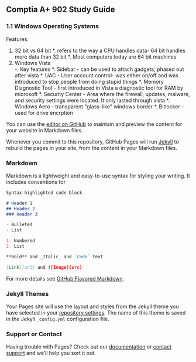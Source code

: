 ## Comptia A+ 902 Study Guide

### 1.1 Windows Operating Systems 

Features: 
 1. 32 bit vs 64 bit 
    *. refers to the way a CPU handles data- 64 bit handles more data than 32 bit
    *. Most computers today are 64 bit machines
 2. Windows Vista  
    -. Key features
        *. Sidebar - can be used to attach gadgets; phased out after vista
        *. UAC - User account control- was either on/off and was introduced to stop people from doing stupid things
        *. Memory Diagnostic Tool - first introduced in Vista a diagnostic tool for RAM by microsoft
        *. Security Center - Area where the firewall, updates, malware, and security settings were located. It only lasted through vista
        *. Windows Aero - transparent "glass-like" windows border
        *. Bitlocker - used for drive encrption 
 
You can use the [editor on GitHub](https://github.com/koalasarelit/902/edit/master/index.md) to maintain and preview the content for your website in Markdown files.

Whenever you commit to this repository, GitHub Pages will run [Jekyll](https://jekyllrb.com/) to rebuild the pages in your site, from the content in your Markdown files.

### Markdown

Markdown is a lightweight and easy-to-use syntax for styling your writing. It includes conventions for

```markdown
Syntax highlighted code block

# Header 1
## Header 2
### Header 3

- Bulleted
- List

1. Numbered
2. List

**Bold** and _Italic_ and `Code` text

[Link](url) and ![Image](src)
```

For more details see [GitHub Flavored Markdown](https://guides.github.com/features/mastering-markdown/).

### Jekyll Themes

Your Pages site will use the layout and styles from the Jekyll theme you have selected in your [repository settings](https://github.com/koalasarelit/902/settings). The name of this theme is saved in the Jekyll `_config.yml` configuration file.

### Support or Contact

Having trouble with Pages? Check out our [documentation](https://help.github.com/categories/github-pages-basics/) or [contact support](https://github.com/contact) and we’ll help you sort it out.
